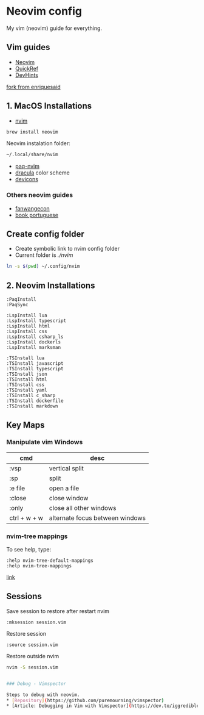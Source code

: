 # Neovim config

My vim (neovim) guide for everything.

## Vim guides
* [Neovim](https://www.lunarvim.org/configuration/01-settings.html#example-options)
* [QuickRef](https://quickref.me/vim?q=s)
* [DevHints](https://devhints.io/vim)



[fork from enriquesaid](https://github.com/enriquesaid/nvim-config)

## 1. MacOS Installations

* [nvim](https://neovim.io/)
```bash
brew install neovim
```
Neovim instalation folder:
```bash
~/.local/share/nvim
```
* [paq-nvim](https://github.com/savq/paq-nvim)
* [dracula](https://github.com/dracula/vim) color scheme
* [devicons](https://github.com/ryanoasis/vim-devicons)

### Others neovim guides
* [fanwangecon](https://fanwangecon.github.io/Tex4Econ/nontex/install/linux/fn_vim.html)
* [book portuguese](https://juliobiason.gitbooks.io/uma-licao-de-vim/content/index.html)

## Create config folder
* Create symbolic link to nvim config folder
* Current folder is *./nvim* 
```bash
ln -s $(pwd) ~/.config/nvim
```
## 2. Neovim Installations

```vim
:PaqInstall
:PaqSync

:LspInstall lua
:LspInstall typescript
:LspInstall html
:LspInstall css
:LspInstall csharp_ls
:LspInstall dockerls
:LspInstall marksman

:TSInstall lua
:TSInstall javascript
:TSInstall typescript
:TSInstall json
:TSInstall html
:TSInstall css
:TSInstall yaml
:TSInstall c_sharp
:TSInstall dockerfile
:TSInstall markdown
```

## Key Maps

### Manipulate vim Windows
|cmd  |desc  |
|---|---|
|:vsp|vertical split|
|:sp|split|
|:e file|open a file|
|:close|close window|
|:only|close all other windows|
|ctrl + w + w|alternate focus between windows|


### nvim-tree mappings
To see help, type:
```vim
:help nvim-tree-default-mappings
:help nvim-tree-mappings
```
[link](https://github.com/kyazdani42/nvim-tree.lua/blob/master/doc/nvim-tree-lua.txt)

## Sessions
Save session to restore after restart nvim
```vim
:mksession session.vim
```
Restore session
```vim
:source session.vim
```
Restore outside nvim
```bash
nvim -S session.vim


### Debug - Vimspector

Steps to debug with neovim.
* [Repository](https://github.com/puremourning/vimspector)
* [Article: Debugging in Vim with Vimspector](https://dev.to/iggredible/debugging-in-vim-with-vimspector-4n0m)

